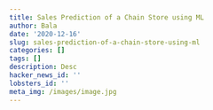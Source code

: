```yaml
---
title: Sales Prediction of a Chain Store using ML
author: Bala
date: '2020-12-16'
slug: sales-prediction-of-a-chain-store-using-ml
categories: []
tags: []
description: Desc
hacker_news_id: ''
lobsters_id: ''
meta_img: /images/image.jpg
---
```

